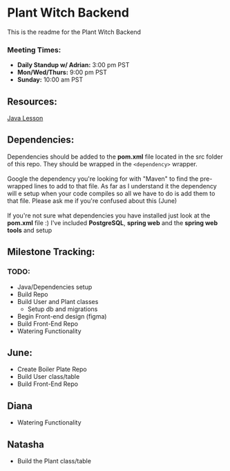 # Plant Witch Backend
This is the readme for the Plant Witch Backend <br>

### Meeting Times:

* **Daily Standup w/ Adrian:** 3:00 pm PST
* **Mon/Wed/Thurs:** 9:00 pm PST
* **Sunday:** 10:00 am PST
## Resources:
[Java Lesson](https://youtu.be/eIrMbAQSU34?si=MEXnKWuPrLpb7nl0)<br>

## Dependencies:
Dependencies should be added to the **pom.xml** file located in the src folder of this repo. 
They should be wrapped in the `<dependency>` wrapper.<br><br>
Google the dependency you're looking for with "Maven" to find the pre-wrapped lines to add to that file. As far as I understand it the dependency will e setup when your code compiles so all we have to do is add them to that file. Please ask me if you're confused about this (June)<br><br>
If you're not sure what dependencies you have installed just look at the **pom.xml** file :) I've included **PostgreSQL**, **spring web** and the **spring web tools** and setup

## Milestone Tracking:
### TODO:
- Java/Dependencies setup
- Build Repo
- Build User and Plant classes
    - Setup db and migrations
- Begin Front-end design (figma)
- Build Front-End Repo
- Watering Functionality

## June:

- Create Boiler Plate Repo
- Build User class/table
- Build Front-End Repo

## Diana

- Watering Functionality

## Natasha

- Build the Plant class/table
